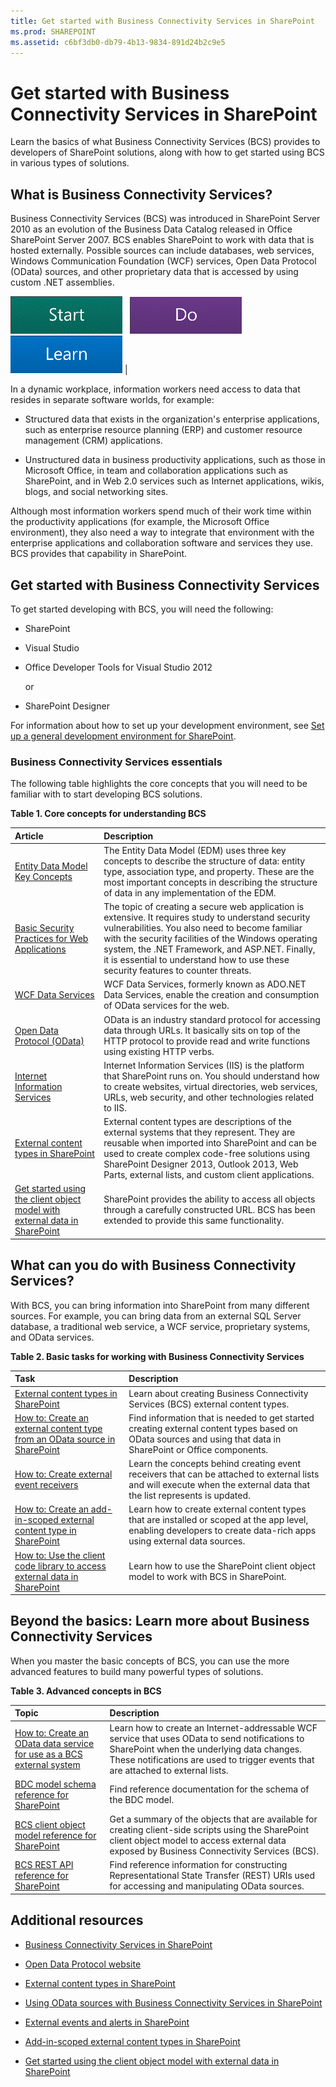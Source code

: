 ```yaml
---
title: Get started with Business Connectivity Services in SharePoint
ms.prod: SHAREPOINT
ms.assetid: c6bf3db0-db79-4b13-9834-891d24b2c9e5
---
```




# Get started with Business Connectivity Services in SharePoint
Learn the basics of what Business Connectivity Services (BCS) provides to developers of SharePoint solutions, along with how to get started using BCS in various types of solutions.
## What is Business Connectivity Services?

Business Connectivity Services (BCS) was introduced in SharePoint Server 2010 as an evolution of the Business Data Catalog released in Office SharePoint Server 2007. BCS enables SharePoint to work with data that is hosted externally. Possible sources can include databases, web services, Windows Communication Foundation (WCF) services, Open Data Protocol (OData) sources, and other proprietary data that is accessed by using custom .NET assemblies.

<a href="#SP15GettingStartedBCS_WhatDoYouNeed"><img alt="Get set up" src="../../images/mod_icon_getstartbox.gif" /></a>&nbsp;&nbsp;&nbsp;<a href="#SP15GettingStartedBCS_WhatCanYouDo"><img alt="Get to work" src="../../images/mod_icon_dobox.gif" /></a>&nbsp;&nbsp;&nbsp;<a href="#SP15GettingStartedBCS_LearnMore"><img alt="Learn more" src="../../images/mod_icon_startbox.gif" /></a>
|
   
In a dynamic workplace, information workers need access to data that resides in separate software worlds, for example:
  
    
    

- Structured data that exists in the organization's enterprise applications, such as enterprise resource planning (ERP) and customer resource management (CRM) applications.
    
  
- Unstructured data in business productivity applications, such as those in Microsoft Office, in team and collaboration applications such as SharePoint, and in Web 2.0 services such as Internet applications, wikis, blogs, and social networking sites.
    
  
Although most information workers spend much of their work time within the productivity applications (for example, the Microsoft Office environment), they also need a way to integrate that environment with the enterprise applications and collaboration software and services they use. BCS provides that capability in SharePoint.
  
    
    

## Get started with Business Connectivity Services
<a name="SP15GettingStartedBCS_WhatDoYouNeed"> </a>

To get started developing with BCS, you will need the following:
  
    
    

- SharePoint
    
  
- Visual Studio
    
  
- Office Developer Tools for Visual Studio 2012
    
    or
    
  
- SharePoint Designer
    
  
For information about how to set up your development environment, see  [Set up a general development environment for SharePoint](set-up-a-general-development-environment-for-sharepoint).
  
    
    

### Business Connectivity Services essentials

The following table highlights the core concepts that you will need to be familiar with to start developing BCS solutions.
  
    
    

**Table 1. Core concepts for understanding BCS**


|**Article**|**Description**|
|:-----|:-----|
| [Entity Data Model Key Concepts](http://msdn.microsoft.com/en-us/library/ee382840.aspx) <br/> |The Entity Data Model (EDM) uses three key concepts to describe the structure of data: entity type, association type, and property. These are the most important concepts in describing the structure of data in any implementation of the EDM.  <br/> |
| [Basic Security Practices for Web Applications](http://msdn.microsoft.com/en-us/library/zdh19h94.aspx) <br/> |The topic of creating a secure web application is extensive. It requires study to understand security vulnerabilities. You also need to become familiar with the security facilities of the Windows operating system, the .NET Framework, and ASP.NET. Finally, it is essential to understand how to use these security features to counter threats.  <br/> |
| [WCF Data Services](http://msdn.microsoft.com/en-us/data/odata.aspx) <br/> |WCF Data Services, formerly known as ADO.NET Data Services, enable the creation and consumption of OData services for the web.  <br/> |
| [Open Data Protocol (OData)](http://www.odata.org) <br/> |OData is an industry standard protocol for accessing data through URLs. It basically sits on top of the HTTP protocol to provide read and write functions using existing HTTP verbs.  <br/> |
| [Internet Information Services](http://www.iis.net/) <br/> |Internet Information Services (IIS) is the platform that SharePoint runs on. You should understand how to create websites, virtual directories, web services, URLs, web security, and other technologies related to IIS.  <br/> |
| [External content types in SharePoint](external-content-types-in-sharepoint) <br/> |External content types are descriptions of the external systems that they represent. They are reusable when imported into SharePoint and can be used to create complex code-free solutions using SharePoint Designer 2013, Outlook 2013, Web Parts, external lists, and custom client applications.  <br/> |
| [Get started using the client object model with external data in SharePoint](get-started-using-the-client-object-model-with-external-data-in-sharepoint) <br/> |SharePoint provides the ability to access all objects through a carefully constructed URL. BCS has been extended to provide this same functionality.  <br/> |
   

## What can you do with Business Connectivity Services?
<a name="SP15GettingStartedBCS_WhatCanYouDo"> </a>

With BCS, you can bring information into SharePoint from many different sources. For example, you can bring data from an external SQL Server database, a traditional web service, a WCF service, proprietary systems, and OData services.
  
    
    

**Table 2. Basic tasks for working with Business Connectivity Services**


|**Task**|**Description**|
|:-----|:-----|
| [External content types in SharePoint](external-content-types-in-sharepoint) <br/> |Learn about creating Business Connectivity Services (BCS) external content types.  <br/> |
| [How to: Create an external content type from an OData source in SharePoint](how-to-create-an-external-content-type-from-an-odata-source-in-sharepoint) <br/> |Find information that is needed to get started creating external content types based on OData sources and using that data in SharePoint or Office components.  <br/> |
| [How to: Create external event receivers](how-to-create-external-event-receivers) <br/> |Learn the concepts behind creating event receivers that can be attached to external lists and will execute when the external data that the list represents is updated.  <br/> |
| [How to: Create an add-in-scoped external content type in SharePoint](how-to-create-an-add-in-scoped-external-content-type-in-sharepoint) <br/> |Learn how to create external content types that are installed or scoped at the app level, enabling developers to create data-rich apps using external data sources.  <br/> |
| [How to: Use the client code library to access external data in SharePoint](how-to-use-the-client-code-library-to-access-external-data-in-sharepoint) <br/> |Learn how to use the SharePoint client object model to work with BCS in SharePoint.  <br/> |
   

## Beyond the basics: Learn more about Business Connectivity Services
<a name="SP15GettingStartedBCS_LearnMore"> </a>

When you master the basic concepts of BCS, you can use the more advanced features to build many powerful types of solutions.
  
    
    

**Table 3. Advanced concepts in BCS**


|**Topic**|**Description**|
|:-----|:-----|
| [How to: Create an OData data service for use as a BCS external system](how-to-create-an-odata-data-service-for-use-as-a-bcs-external-system) <br/> |Learn how to create an Internet-addressable WCF service that uses OData to send notifications to SharePoint when the underlying data changes. These notifications are used to trigger events that are attached to external lists.  <br/> |
| [BDC model schema reference for SharePoint](bdc-model-schema-reference-for-sharepoint) <br/> |Find reference documentation for the schema of the BDC model.  <br/> |
| [BCS client object model reference for SharePoint](bcs-client-object-model-reference-for-sharepoint) <br/> |Get a summary of the objects that are available for creating client-side scripts using the SharePoint client object model to access external data exposed by Business Connectivity Services (BCS).  <br/> |
| [BCS REST API reference for SharePoint](bcs-rest-api-reference-for-sharepoint) <br/> |Find reference information for constructing Representational State Transfer (REST) URIs used for accessing and manipulating OData sources.  <br/> |
   

## Additional resources
<a name="SP15GettingStartedBCS_LearnMore"> </a>


-  [Business Connectivity Services in SharePoint](business-connectivity-services-in-sharepoint)
    
  
-  [Open Data Protocol website](http://www.odata.org/)
    
  
-  [External content types in SharePoint](external-content-types-in-sharepoint)
    
  
-  [Using OData sources with Business Connectivity Services in SharePoint](using-odata-sources-with-business-connectivity-services-in-sharepoint)
    
  
-  [External events and alerts in SharePoint](external-events-and-alerts-in-sharepoint)
    
  
-  [Add-in-scoped external content types in SharePoint](add-in-scoped-external-content-types-in-sharepoint)
    
  
-  [Get started using the client object model with external data in SharePoint](get-started-using-the-client-object-model-with-external-data-in-sharepoint)
    
  
